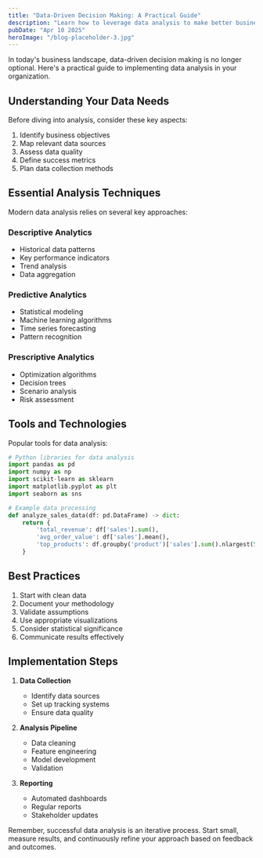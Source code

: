 ```yaml
---
title: "Data-Driven Decision Making: A Practical Guide"
description: "Learn how to leverage data analysis to make better business decisions and drive measurable results."
pubDate: "Apr 10 2025"
heroImage: "/blog-placeholder-3.jpg"
---
```


In today's business landscape, data-driven decision making is no longer optional. Here's a practical guide to implementing data analysis in your organization.

## Understanding Your Data Needs

Before diving into analysis, consider these key aspects:

1. Identify business objectives
2. Map relevant data sources
3. Assess data quality
4. Define success metrics
5. Plan data collection methods

## Essential Analysis Techniques

Modern data analysis relies on several key approaches:

### Descriptive Analytics

- Historical data patterns
- Key performance indicators
- Trend analysis
- Data aggregation

### Predictive Analytics

- Statistical modeling
- Machine learning algorithms
- Time series forecasting
- Pattern recognition

### Prescriptive Analytics

- Optimization algorithms
- Decision trees
- Scenario analysis
- Risk assessment

## Tools and Technologies

Popular tools for data analysis:

```python
# Python libraries for data analysis
import pandas as pd
import numpy as np
import scikit-learn as sklearn
import matplotlib.pyplot as plt
import seaborn as sns

# Example data processing
def analyze_sales_data(df: pd.DataFrame) -> dict:
    return {
        'total_revenue': df['sales'].sum(),
        'avg_order_value': df['sales'].mean(),
        'top_products': df.groupby('product')['sales'].sum().nlargest(5)
    }
```

## Best Practices

1. Start with clean data
2. Document your methodology
3. Validate assumptions
4. Use appropriate visualizations
5. Consider statistical significance
6. Communicate results effectively

## Implementation Steps

1. **Data Collection**

   - Identify data sources
   - Set up tracking systems
   - Ensure data quality

2. **Analysis Pipeline**

   - Data cleaning
   - Feature engineering
   - Model development
   - Validation

3. **Reporting**
   - Automated dashboards
   - Regular reports
   - Stakeholder updates

Remember, successful data analysis is an iterative process. Start small, measure results, and continuously refine your approach based on feedback and outcomes.
